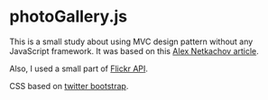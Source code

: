 # photoGallery.js

This is a small study about using MVC design pattern without any JavaScript framework. It was based on this [Alex Netkachov article](http://www.alexatnet.com/articles/model-view-controller-mvc-javascript).

Also, I used a small part of [Flickr API](http://www.flickr.com/services/api/).

CSS based on [twitter bootstrap](http://twitter.github.com/bootstrap/).